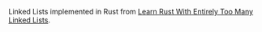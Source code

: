 Linked Lists implemented in Rust from [Learn Rust With Entirely Too Many Linked Lists](https://rust-unofficial.github.io/too-many-lists/).
